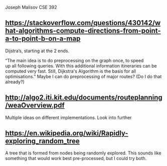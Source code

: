 Joseph Malisov
CSE 392

## https://stackoverflow.com/questions/430142/what-algorithms-compute-directions-from-point-a-to-point-b-on-a-map
Dijstra’s, starting at the 2 ends.

“The main idea is to do preprocessing on the graph once, to speed up all following queries. With this additional information itineraries can be computed very fast. Still, Dijkstra's Algorithm is the basis for all optimisations.”
Maybe I can do preprocessing of major routes?
(Do I do that already?)

## http://algo2.iti.kit.edu/documents/routeplanning/weaOverview.pdf
Multiple ideas on different implementations. Look into further

## https://en.wikipedia.org/wiki/Rapidly-exploring_random_tree
A tree that is formed from nodes being randomly explored. This sounds like something that would work best pre-processed, but I could try both.

